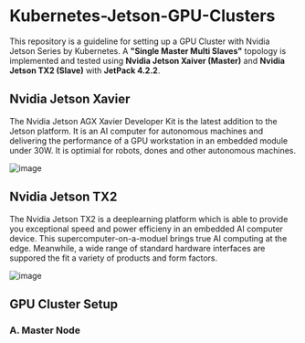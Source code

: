 # Kubernetes-Jetson-GPU-Clusters
This repository is a guideline for setting up a GPU Cluster with Nvidia Jetson Series by Kubernetes. A **"Single Master Multi Slaves"** topology is implemented and tested using **Nvidia Jetson Xaiver (Master)** and **Nvidia Jetson TX2 (Slave)** with **JetPack 4.2.2**. 

**Nvidia Jetson Xavier**
----------------------------
The Nvidia Jetson AGX Xavier Developer Kit is the latest addition to the Jetson platform. It is an AI computer for autonomous machines and delivering the performance of a GPU workstation in an embedded module under 30W. It is optimial for robots, dones and other autonomous machines. 

![image](https://github.com/vincent51689453/Kubernetes-Jetson-GPU-Clusters/blob/master/GitHub_Image/Xavier_2.jpg)

**Nvidia Jetson TX2**
----------------------------
The Nvidia Jetson TX2 is a deeplearning platform which is able to provide you exceptional speed and power efficieny in an embedded AI computer device. This supercomputer-on-a-moduel brings true AI computing at the edge. Meanwhile, a wide range of standard hardware interfaces are suppored the fit a variety of products and form factors.

![image](https://github.com/vincent51689453/Kubernetes-Jetson-GPU-Clusters/blob/master/GitHub_Image/Jetson-TX2_2.jpg)

**GPU Cluster Setup**
---------------------------
### A. Master Node

